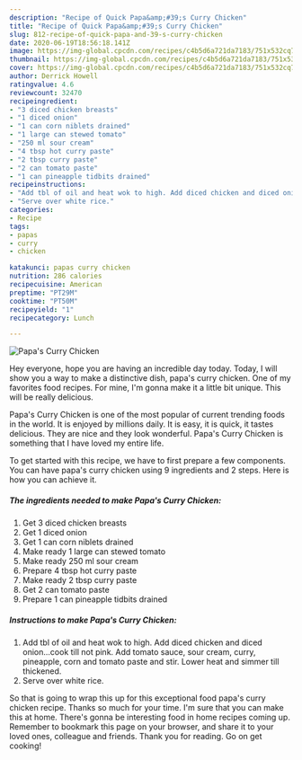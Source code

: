 ```yaml
---
description: "Recipe of Quick Papa&amp;#39;s Curry Chicken"
title: "Recipe of Quick Papa&amp;#39;s Curry Chicken"
slug: 812-recipe-of-quick-papa-and-39-s-curry-chicken
date: 2020-06-19T18:56:18.141Z
image: https://img-global.cpcdn.com/recipes/c4b5d6a721da7183/751x532cq70/papas-curry-chicken-recipe-main-photo.jpg
thumbnail: https://img-global.cpcdn.com/recipes/c4b5d6a721da7183/751x532cq70/papas-curry-chicken-recipe-main-photo.jpg
cover: https://img-global.cpcdn.com/recipes/c4b5d6a721da7183/751x532cq70/papas-curry-chicken-recipe-main-photo.jpg
author: Derrick Howell
ratingvalue: 4.6
reviewcount: 32470
recipeingredient:
- "3 diced chicken breasts"
- "1 diced onion"
- "1 can corn niblets drained"
- "1 large can stewed tomato"
- "250 ml sour cream"
- "4 tbsp hot curry paste"
- "2 tbsp curry paste"
- "2 can tomato paste"
- "1 can pineapple tidbits drained"
recipeinstructions:
- "Add tbl of oil and heat wok to high. Add diced chicken and diced onion...cook till not pink. Add tomato sauce, sour cream, curry, pineapple, corn and tomato paste and stir. Lower heat and simmer till thickened."
- "Serve over white rice."
categories:
- Recipe
tags:
- papas
- curry
- chicken

katakunci: papas curry chicken 
nutrition: 286 calories
recipecuisine: American
preptime: "PT29M"
cooktime: "PT50M"
recipeyield: "1"
recipecategory: Lunch

---
```



![Papa&#39;s Curry Chicken](https://img-global.cpcdn.com/recipes/c4b5d6a721da7183/751x532cq70/papas-curry-chicken-recipe-main-photo.jpg)

Hey everyone, hope you are having an incredible day today. Today, I will show you a way to make a distinctive dish, papa&#39;s curry chicken. One of my favorites food recipes. For mine, I'm gonna make it a little bit unique. This will be really delicious.



Papa&#39;s Curry Chicken is one of the most popular of current trending foods in the world. It is enjoyed by millions daily. It is easy, it is quick, it tastes delicious. They are nice and they look wonderful. Papa&#39;s Curry Chicken is something that I have loved my entire life.


To get started with this recipe, we have to first prepare a few components. You can have papa&#39;s curry chicken using 9 ingredients and 2 steps. Here is how you can achieve it.

<!--inarticleads1-->

##### The ingredients needed to make Papa&#39;s Curry Chicken:

1. Get 3 diced chicken breasts
1. Get 1 diced onion
1. Get 1 can corn niblets drained
1. Make ready 1 large can stewed tomato
1. Make ready 250 ml sour cream
1. Prepare 4 tbsp hot curry paste
1. Make ready 2 tbsp curry paste
1. Get 2 can tomato paste
1. Prepare 1 can pineapple tidbits drained




<!--inarticleads2-->

##### Instructions to make Papa&#39;s Curry Chicken:

1. Add tbl of oil and heat wok to high. Add diced chicken and diced onion...cook till not pink. Add tomato sauce, sour cream, curry, pineapple, corn and tomato paste and stir. Lower heat and simmer till thickened.
1. Serve over white rice.




So that is going to wrap this up for this exceptional food papa&#39;s curry chicken recipe. Thanks so much for your time. I'm sure that you can make this at home. There's gonna be interesting food in home recipes coming up. Remember to bookmark this page on your browser, and share it to your loved ones, colleague and friends. Thank you for reading. Go on get cooking!
